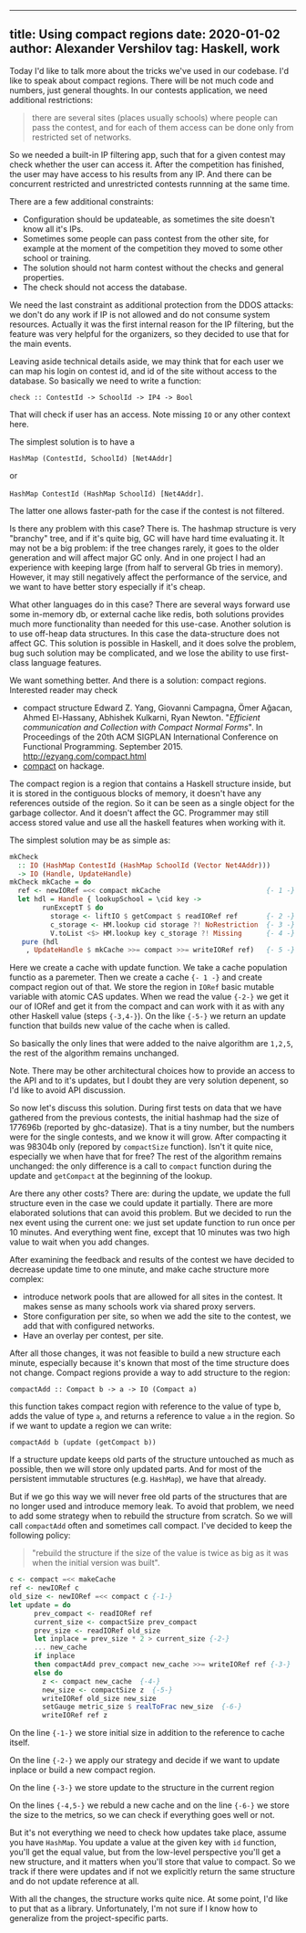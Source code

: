 ----
title: Using compact regions
date: 2020-01-02
author: Alexander Vershilov
tag: Haskell, work
----

Today I'd like to talk more about the tricks we've used in our codebase. 
I'd like to speak about compact regions. There will be not much code and numbers, just general thoughts.
In our contests application, we need additional restrictions:

> there are several sites (places usually schools) where people can pass the contest, and for each of them access can be done only from restricted set of networks.

So we needed a built-in IP filtering app, such that for a given contest may check whether the user can access it.
After the competition has finished, the user may have access to his results from any IP. And there can
be concurrent restricted and unrestricted contests runnning at the same time.

There are a few additional constraints:

  * Configuration should be updateable, as sometimes the site doesn't know all it's IPs.
  * Sometimes some people can pass contest from the other site, for example at the moment of the competition they moved to some other school or training.
  * The solution should not harm contest without the checks and general properties.
  * The check should not access the database.

We need the last constraint as additional protection from the DDOS attacks: we don't do any work if IP is not allowed and do not consume system resources.
Actually it was the first internal reason for the IP filtering, but the feature was very helpful
for the organizers, so they decided to use that for the main events.

Leaving aside technical details aside, we may think that for each user we can map his login on contest id,
and id of the site without access to the database. So basically we need to write a function:
```
check :: ContestId -> SchoolId -> IP4 -> Bool
```
That will check if user has an access. Note missing `IO` or any other context here.

The simplest solution is to have a

`HashMap (ContestId, SchoolId) [Net4Addr]`

or

`HashMap ContestId (HashMap SchoolId) [Net4Addr]`.

The latter one allows faster-path for the case if the contest is not filtered.

Is there any problem with this case? There is. The hashmap structure is very "branchy" tree,
and if it's quite big, GC will have hard time evaluating it. It may not be a big problem: if the tree changes rarely, it goes to the older generation and will affect major GC only. And in one project I had an experience with keeping
large (from half to serveral Gb tries in memory). However, it may still negatively
affect the performance of the service, and we want to have better story especially if it's cheap.

What other languages do in this case? There are several ways forward use some in-memory db,
or external cache like redis, both solutions provides much more functionality than needed for
this use-case. Another solution is to use off-heap data structures. In this case the
data-structure does not affect GC. This solution is possible in Haskell, and it does solve the problem,
bug such solution may be complicated, and we lose the ability to use first-class language features.

We want something better. And there is a solution: compact regions. Interested reader may check

  * compact structure Edward Z. Yang, Giovanni Campagna, Ömer Ağacan, Ahmed El-Hassany, Abhishek Kulkarni, Ryan Newton. "*Efficient communication and Collection with Compact Normal Forms*". In Proceedings of the 20th ACM SIGPLAN International Conference on Functional Programming. September 2015. http://ezyang.com/compact.html
  * [compact](http://hackage.haskell.org/package/compact) on hackage.

The compact region is a region that contains a Haskell structure inside, but it is stored in the contiguous blocks of memory, it doesn't have any references outside of the region. So it can be seen as a single object for the garbage collector. And it doesn't affect the GC.
Programmer may still access stored value and use all the haskell features when working with it.

The simplest solution may be as simple as:

```haskell
mkCheck
  :: IO (HashMap ContestId (HashMap SchoolId (Vector Net4Addr)))
  -> IO (Handle, UpdateHandle)
mkCheck mkCache = do
  ref <- newIORef =<< compact mkCache                          {- 1 -}
  let hdl = Handle { lookupSchool = \cid key ->
        runExceptT $ do
          storage <- liftIO $ getCompact $ readIORef ref       {- 2 -}
          c_storage <- HM.lookup cid storage ?! NoRestriction  {- 3 -}
          V.toList <$> HM.lookup key c_storage ?! Missing      {- 4 -}
   pure (hdl
    , UpdateHandle $ mkCache >>= compact >>= writeIORef ref)   {- 5 -}
```

Here we create a cache with update function. We take a cache population functio as a paremeter.
Then we create a cache `{- 1 -}` and create compact region out of that. We store the region in
`IORef` basic mutable variable with atomic CAS updates.
When we read the value `{-2-}` we get it our of IORef and get it from the compact and can work
with it as with any other Haskell value (steps `{-3,4-}`).
On the like `{-5-}` we return an update function that builds new value of the cache when is called.

So basically the only lines that were added to the naive algorithm are `1,2,5`, the rest of the
algorithm remains unchanged.

Note. There may be other architectural choices how to provide an access to the API and to it's
updates, but I doubt they are very solution depenent, so I'd like to avoid API discussion.

So now let's discuss this solution. During first tests on data that we have gathered from the
previous contests, the initial hashmap had the size of 177696b (reported by ghc-datasize).
That is a tiny number, but the numbers were for the single contests, and we know it will grow.
After compacting it was 98304b only (repored by `compactSize` function). Isn't it quite nice, especially
we when have that for free? The rest of the algorithm remains unchanged: the only difference is
a call to `compact` function during the update and `getCompact` at the beginning of the lookup.

Are there any other costs? There are:
during the update, we update the full structure even in the case we could update it partially.
There are more elaborated solutions that can avoid this problem. But we decided to run the nex
event using the current one: we just set update function to run once per 10 minutes.
And everything went fine, except that 10 minutes was two high value to wait when you add changes.

After examining the feedback and results of the contest we have decided to decrease update time
to one minute, and make cache structure more complex:

   * introduce network pools that are allowed for all sites in the contest. It makes sense as many schools work via shared proxy servers.
   * Store configuration per site, so when we add the site to the contest, we add that with configured networks.
   * Have an overlay per contest, per site.

After all those changes, it was not feasible to build a new structure each minute, especially
because it's known that most of the time structure does not change. Compact regions provide a
way to add structure to the region:
```
compactAdd :: Compact b -> a -> IO (Compact a)
```
this function takes compact region with reference to the value of type b, adds the value of type
`a`, and returns a reference to value `a` in the region. So if we want to update a region we can write:
```
compactAdd b (update (getCompact b))
```

If a structure update keeps old parts of the structure untouched as much as possible,
then we will store only updated parts. And for most of the persistent immutable structures (e.g. `HashMap`),
we have that already. 

But if we go this way we will never free old parts of the structures that are no longer used
and introduce memory leak. To avoid that problem, we need to add some strategy when to rebuild
the structure from scratch. So
we will call `compactAdd` often and sometimes call compact.
I've decided to keep the following policy:

> "rebuild the structure if the size of the value is twice as big as it was when the initial version was built".

```haskell
c <- compact =<< makeCache
ref <- newIORef c
old_size <- newIORef =<< compact c {-1-}
let update = do
      prev_compact <- readIORef ref
      current_size <- compactSize prev_compact
      prev_size <- readIORef old_size
      let inplace = prev_size * 2 > current_size {-2-}
      ... new_cache
      if inplace
      then compactAdd prev_compact new_cache >>= writeIORef ref {-3-}
      else do
        z <- compact new_cache  {-4-}
        new_size <- compactSize z  {-5-}
        writeIORef old_size new_size 
        setGauge metric_size $ realToFrac new_size  {-6-}
        writeIORef ref z
```
On the line `{-1-}` we store initial size in addition to the reference to cache itself.

On the line `{-2-}` we apply our strategy and decide if we want to update inplace or build a new compact region.

On the line `{-3-}` we store update to the structure in the current region

On the lines `{-4,5-}` we rebuld a new cache and on the line `{-6-}` we store the size to the metrics, so we can check if everything goes well or not.

But it's not everything we need to check how updates take place, assume you have `HashMap`.
You update a value at the given key with `id` function, you'll get the equal value, but
from the low-level perspective you'll get a new structure, and it matters when
you'll store that value to compact. So we track if there were updates and if not we
explicitly return the same structure and do not update reference at all.

With all the changes, the structure works quite nice. At some point, I'd like to put that as a library.
Unfortunately, I'm not sure if I know how to generalize from the project-specific parts.

